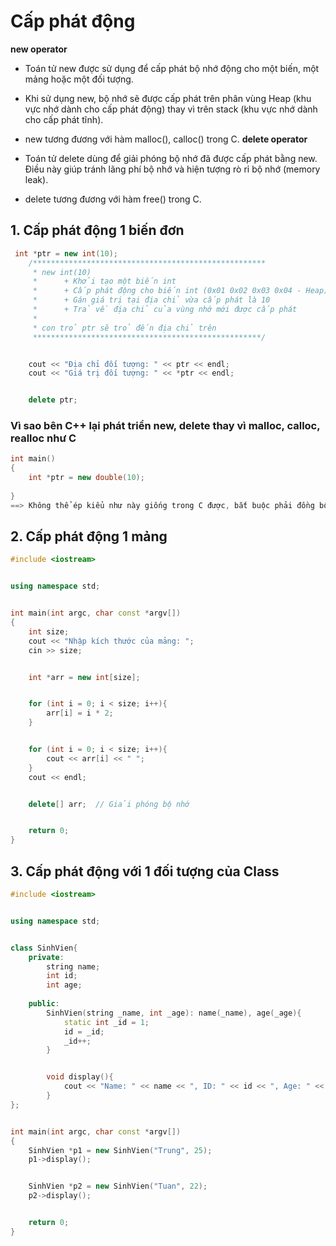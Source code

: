 # Cấp phát động
__new operator__

- Toán tử new được sử dụng để cấp phát bộ nhớ động cho một biến, một mảng hoặc một đối tượng. 
- Khi sử dụng new, bộ nhớ sẽ được cấp phát trên phân vùng Heap (khu vực nhớ dành cho cấp phát động) thay vì trên stack (khu vực nhớ dành cho cấp phát tĩnh).
- new tương đương với hàm malloc(), calloc() trong C. 
__delete operator__

- Toán tử delete dùng để giải phóng bộ nhớ đã được cấp phát bằng new. Điều này giúp tránh lãng phí bộ nhớ và hiện tượng rò rỉ bộ nhớ (memory leak).
- delete tương đương với hàm free() trong C.
## 1. Cấp phát động 1 biến đơn
```cpp
 int *ptr = new int(10);
    /****************************************************
     * new int(10)
     *      + Khởi tạo một biến int
     *      + Cấp phát động cho biến int (0x01 0x02 0x03 0x04 - Heap)
     *      + Gán giá trị tại địa chỉ vừa cấp phát là 10
     *      + Trả về địa chỉ của vùng nhớ mới được cấp phát
     * 
     * con trỏ ptr sẽ trỏ đến địa chỉ trên
     ***************************************************/


    cout << "Địa chỉ đối tượng: " << ptr << endl;
    cout << "Giá trị đối tượng: " << *ptr << endl;


    delete ptr;
```
### Vì sao bên C++ lại phát triển new, delete thay vì malloc, calloc, realloc như C
``` cpp
int main()
{
    int *ptr = new double(10);
    
}
==> Không thể ép kiểu như này giống trong C được, bắt buộc phải đồng bộ kiểu dữ liệu
``` 

## 2. Cấp phát động 1 mảng
```cpp
#include <iostream>


using namespace std;


int main(int argc, char const *argv[])
{   
    int size;
    cout << "Nhập kích thước của mảng: ";
    cin >> size;


    int *arr = new int[size]; 


    for (int i = 0; i < size; i++){
        arr[i] = i * 2;
    }


    for (int i = 0; i < size; i++){
        cout << arr[i] << " ";
    }
    cout << endl;


    delete[] arr;  // Giải phóng bộ nhớ   


    return 0;
}
```

## 3. Cấp phát động với 1 đối tượng của Class
```cpp
#include <iostream>


using namespace std;


class SinhVien{
    private:
        string name;
        int id;
        int age;
    
    public:
        SinhVien(string _name, int _age): name(_name), age(_age){
            static int _id = 1;
            id = _id;
            _id++;
        }


        void display(){
            cout << "Name: " << name << ", ID: " << id << ", Age: " << age << endl;
        }
};


int main(int argc, char const *argv[])
{   
    SinhVien *p1 = new SinhVien("Trung", 25);
    p1->display();


    SinhVien *p2 = new SinhVien("Tuan", 22);
    p2->display();


    return 0;
}
```